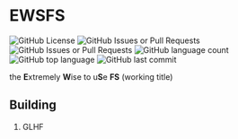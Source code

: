 
# EWSFS
![GitHub License](https://img.shields.io/github/license/gstaaij/ewsfs)
![GitHub Issues or Pull Requests](https://img.shields.io/github/issues/gstaaij/ewsfs)
![GitHub Issues or Pull Requests](https://img.shields.io/github/issues-pr/gstaaij/ewsfs)
![GitHub language count](https://img.shields.io/github/languages/count/gstaaij/ewsfs)
![GitHub top language](https://img.shields.io/github/languages/top/gstaaij/ewsfs)
![GitHub last commit](https://img.shields.io/github/last-commit/gstaaij/ewsfs)

the **E**xtremely **W**ise to u**S**e **FS** (working title)

## Building

1. GLHF
